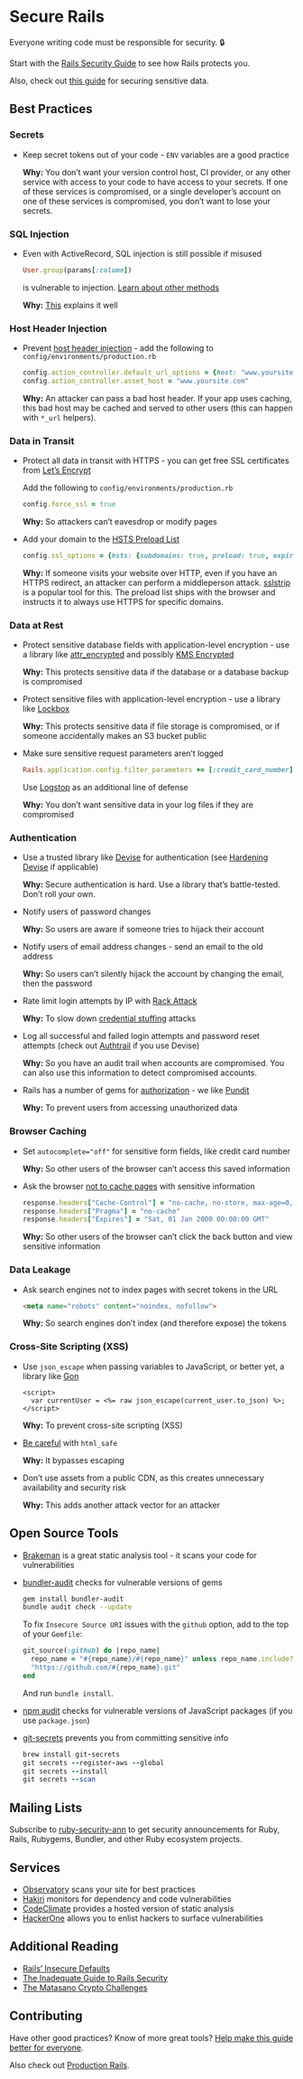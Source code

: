 # Secure Rails

Everyone writing code must be responsible for security. :lock:

Start with the [Rails Security Guide](https://guides.rubyonrails.org/security.html) to see how Rails protects you.

Also, check out [this guide](https://ankane.org/sensitive-data-rails) for securing sensitive data.

## Best Practices

### Secrets

- Keep secret tokens out of your code - `ENV` variables are a good practice

  **Why:** You don’t want your version control host, CI provider, or any other service with access to your code to have access to your secrets. If one of these services is compromised, or a single developer’s account on one of these services is compromised, you don’t want to lose your secrets.

### SQL Injection

- Even with ActiveRecord, SQL injection is still possible if misused

  ```ruby
  User.group(params[:column])
  ```

  is vulnerable to injection. [Learn about other methods](https://rails-sqli.org)

  **Why:** [This](https://guides.rubyonrails.org/security.html#sql-injection) explains it well

### Host Header Injection

- Prevent [host header injection](http://carlos.bueno.org/2008/06/host-header-injection.html) - add the following to `config/environments/production.rb`

  ```ruby
  config.action_controller.default_url_options = {host: "www.yoursite.com"}
  config.action_controller.asset_host = "www.yoursite.com"
  ```

  **Why:** An attacker can pass a bad host header. If your app uses caching, this bad host may be cached and served to other users (this can happen with `*_url` helpers).

### Data in Transit

- Protect all data in transit with HTTPS - you can get free SSL certificates from [Let’s Encrypt](https://letsencrypt.org/)

  Add the following to `config/environments/production.rb`

  ```ruby
  config.force_ssl = true
  ```

  **Why:** So attackers can’t eavesdrop or modify pages

- Add your domain to the [HSTS Preload List](https://hstspreload.org/)

  ```ruby
  config.ssl_options = {hsts: {subdomains: true, preload: true, expires: 1.year}}
  ```

  **Why:** If someone visits your website over HTTP, even if you have an HTTPS redirect, an attacker can perform a middleperson attack. [sslstrip](https://avicoder.me/2016/02/22/SSLstrip-for-newbies/) is a popular tool for this. The preload list ships with the browser and instructs it to always use HTTPS for specific domains.

### Data at Rest

- Protect sensitive database fields with application-level encryption - use a library like [attr_encrypted](https://github.com/attr-encrypted/attr_encrypted) and possibly [KMS Encrypted](https://github.com/ankane/kms_encrypted)

  **Why:** This protects sensitive data if the database or a database backup is compromised

- Protect sensitive files with application-level encryption - use a library like [Lockbox](https://github.com/ankane/lockbox)

  **Why:** This protects sensitive data if file storage is compromised, or if someone accidentally makes an S3 bucket public

- Make sure sensitive request parameters aren’t logged

  ```ruby
  Rails.application.config.filter_parameters += [:credit_card_number]
  ```

  Use [Logstop](https://github.com/ankane/logstop) as an additional line of defense

  **Why:** You don’t want sensitive data in your log files if they are compromised

### Authentication

- Use a trusted library like [Devise](https://github.com/plataformatec/devise) for authentication (see [Hardening Devise](https://ankane.org/hardening-devise) if applicable)

  **Why:** Secure authentication is hard. Use a library that’s battle-tested. Don’t roll your own.

- Notify users of password changes

  **Why:** So users are aware if someone tries to hijack their account

- Notify users of email address changes - send an email to the old address

  **Why:** So users can’t silently hijack the account by changing the email, then the password

- Rate limit login attempts by IP with [Rack Attack](https://github.com/kickstarter/rack-attack)

  **Why:** To slow down [credential stuffing](https://en.wikipedia.org/wiki/Credential_stuffing) attacks

- Log all successful and failed login attempts and password reset attempts (check out [Authtrail](https://github.com/ankane/authtrail) if you use Devise)

  **Why:** So you have an audit trail when accounts are compromised. You can also use this information to detect compromised accounts.

- Rails has a number of gems for [authorization](https://www.ruby-toolbox.com/categories/rails_authorization) - we like [Pundit](https://github.com/elabs/pundit)

  **Why:** To prevent users from accessing unauthorized data

### Browser Caching

- Set `autocomplete="off"` for sensitive form fields, like credit card number

  **Why:** So other users of the browser can’t access this saved information

- Ask the browser [not to cache pages](https://stackoverflow.com/a/748646) with sensitive information

  ```ruby
  response.headers["Cache-Control"] = "no-cache, no-store, max-age=0, must-revalidate"
  response.headers["Pragma"] = "no-cache"
  response.headers["Expires"] = "Sat, 01 Jan 2000 00:00:00 GMT"
  ```

  **Why:** So other users of the browser can’t click the back button and view sensitive information

### Data Leakage

- Ask search engines not to index pages with secret tokens in the URL

  ```html
  <meta name="robots" content="noindex, nofollow">
  ```

  **Why:** So search engines don’t index (and therefore expose) the tokens

### Cross-Site Scripting (XSS)

- Use `json_escape` when passing variables to JavaScript, or better yet, a library like [Gon](https://github.com/gazay/gon)

  ```erb
  <script>
    var currentUser = <%= raw json_escape(current_user.to_json) %>;
  </script>
  ```

  **Why:** To prevent cross-site scripting (XSS)

- [Be careful](https://product.reverb.com/2015/08/29/stay-safe-while-using-html_safe-in-rails/) with `html_safe`

  **Why:** It bypasses escaping

- Don’t use assets from a public CDN, as this creates unnecessary availability and security risk

  **Why:** This adds another attack vector for an attacker

## Open Source Tools

- [Brakeman](https://github.com/presidentbeef/brakeman) is a great static analysis tool - it scans your code for vulnerabilities
- [bundler-audit](https://github.com/rubysec/bundler-audit) checks for vulnerable versions of gems

  ```sh
  gem install bundler-audit
  bundle audit check --update
  ```

  To fix `Insecure Source URI` issues with the `github` option, add to the top of your `Gemfile`:

  ```ruby
  git_source(:github) do |repo_name|
    repo_name = "#{repo_name}/#{repo_name}" unless repo_name.include?("/")
    "https://github.com/#{repo_name}.git"
  end
  ```

  And run `bundle install`.

- [npm audit](https://docs.npmjs.com/getting-started/running-a-security-audit) checks for vulnerable versions of JavaScript packages (if you use `package.json`)
- [git-secrets](https://github.com/awslabs/git-secrets) prevents you from committing sensitive info

  ```ruby
  brew install git-secrets
  git secrets --register-aws --global
  git secrets --install
  git secrets --scan
  ```

## Mailing Lists

Subscribe to [ruby-security-ann](https://groups.google.com/forum/#!forum/ruby-security-ann) to get security announcements for Ruby, Rails, Rubygems, Bundler, and other Ruby ecosystem projects.

## Services

- [Observatory](https://observatory.mozilla.org) scans your site for best practices
- [Hakiri](https://hakiri.io/) monitors for dependency and code vulnerabilities
- [CodeClimate](https://codeclimate.com/) provides a hosted version of static analysis
- [HackerOne](https://hackerone.com/) allows you to enlist hackers to surface vulnerabilities

## Additional Reading

- [Rails’ Insecure Defaults](https://codeclimate.com/blog/rails-insecure-defaults/)
- [The Inadequate Guide to Rails Security](https://blog.honeybadger.io/ruby-security-tutorial-and-rails-security-guide/)
- [The Matasano Crypto Challenges](https://cryptopals.com/)

## Contributing

Have other good practices? Know of more great tools? [Help make this guide better for everyone](https://github.com/ankane/secure_rails/issues/new).

Also check out [Production Rails](https://github.com/ankane/production_rails).
